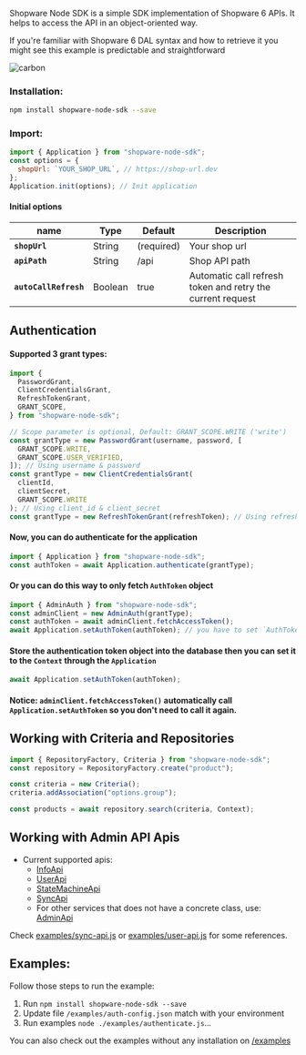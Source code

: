 Shopware Node SDK is a simple SDK implementation of Shopware 6 APIs. It helps to access the API in an object-oriented way.

If you're familiar with Shopware 6 DAL syntax and how to retrieve it you might see this example is predictable and straightforward

![carbon](https://user-images.githubusercontent.com/8193345/154450648-7e7a4a53-788b-432b-afc6-b38897c976d4.png)

### Installation:

```sh
npm install shopware-node-sdk --save
```

### Import:

```js
import { Application } from "shopware-node-sdk";
const options = {
  shopUrl: `YOUR_SHOP_URL`, // https://shop-url.dev
};
Application.init(options); // Init application
```

#### Initial options

| name                  | Type    | Default    | Description                                                |
|-----------------------|---------|------------|------------------------------------------------------------|
| **`shopUrl`**         | String  | (required) | Your shop url                                              |
| **`apiPath`**         | String  | /api       | Shop API path                                              |
| **`autoCallRefresh`** | Boolean | true       | Automatic call refresh token and retry the current request |

## Authentication

#### Supported 3 grant types:

```js
import {
  PasswordGrant,
  ClientCredentialsGrant,
  RefreshTokenGrant,
  GRANT_SCOPE,
} from "shopware-node-sdk";

// Scope parameter is optional, Default: GRANT_SCOPE.WRITE ('write')
const grantType = new PasswordGrant(username, password, [
  GRANT_SCOPE.WRITE,
  GRANT_SCOPE.USER_VERIFIED,
]); // Using username & password
const grantType = new ClientCredentialsGrant(
  clientId,
  clientSecret,
  GRANT_SCOPE.WRITE
); // Using client_id & client_secret
const grantType = new RefreshTokenGrant(refreshToken); // Using refresh_token
```

#### Now, you can do authenticate for the application

```js
import { Application } from "shopware-node-sdk";
const authToken = await Application.authenticate(grantType);
```

#### Or you can do this way to only fetch `AuthToken` object

```js
import { AdminAuth } from "shopware-node-sdk";
const adminClient = new AdminAuth(grantType);
const authToken = await adminClient.fetchAccessToken();
await Application.setAuthToken(authToken); // you have to set `AuthToken` object to `Application`
```

#### Store the authentication token object into the database then you can set it to the `Context` through the `Application`

```js
await Application.setAuthToken(authToken);
```

#### **Notice:** `adminClient.fetchAccessToken()` automatically call `Application.setAuthToken` so you don't need to call it again.

## Working with Criteria and Repositories

```js
import { RepositoryFactory, Criteria } from "shopware-node-sdk";
const repository = RepositoryFactory.create("product");

const criteria = new Criteria();
criteria.addAssociation("options.group");

const products = await repository.search(criteria, Context);
```

## Working with Admin API Apis
- Current supported apis:
    - [InfoApi](/src/api/info.api.ts)
    - [UserApi](/src/api/user.api.ts)
    - [StateMachineApi](/src/api/state-machine.api.ts)
    - [SyncApi](/src/api/sync.api.ts)
    - For other services that does not have a concrete class, use: [AdminApi](/src/api/admin.api.ts)

Check [examples/sync-api.js](/examples/sync-api.js) or [examples/user-api.js](/examples/user-api.js) for some references.

## Examples:

Follow those steps to run the example:

1. Run `npm install shopware-node-sdk --save`
2. Update file `/examples/auth-config.json` match with your environment
3. Run examples `node ./examples/authenticate.js`...

You can also check out the examples without any installation on [/examples](./examples)
